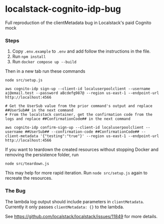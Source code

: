 # localstack-cognito-idp-bug

Full reproduction of the clientMetadata bug in Localstack's paid Cognito mock

### Steps

1. Copy `.env.example` to `.env` and add follow the instructions in the file.
1. Run `npm install`
1. Run `docker compose up --build`

Then in a new tab run these commands

```
node src/setup.js

aws cognito-idp sign-up --client-id localuserpoolclient --username aj@email.test --password aBcdefg987@ --region us-east-1 --endpoint-url http://localhost:4566

# Get the UserSub value from the prior command's output and replace ##UserSub## in the next command
# From the localstack container, get the confirmation code from the logs and replace ##ConfirmationCode## in the next command

aws cognito-idp confirm-sign-up --client-id localuserpoolclient --username ##UserSub## --confirmation-code ##ConfirmationCode## --client-metadata '{"testing":"true"}' --region us-east-1 --endpoint-url http://localhost:4566
```

If you want to teardown the created resources without stopping Docker and removing the persistence folder, run

```
node src/teardown.js
```

This may help for more rapid iteration. Run `node src/setup.js` again to recreate the resources.

### The Bug

The lambda log output should include parameters in `clientMetadata`. Currently it only passes `clientMetadata: {}` to the lambda.

See https://github.com/localstack/localstack/issues/11849 for more details.